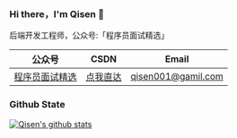 ### Hi there，I'm Qisen 👋

后端开发工程师，公众号:「程序员面试精选」


|  公众号 |CSDN | Email |
|  ----| --- | --- |
| [程序员面试精选](https://imgconvert.csdnimg.cn/aHR0cHM6Ly9tbWJpei5xcGljLmNuL21tYml6X3BuZy9KYmlhZUtucEd1NmlheEFNcGJoZUJvOElBeDBxV2FObEVpY0VvRkRlQkpwdWNIWVZhczFqT09xUDlXQndKaWJlMWNrTVdlNmRhdlZxTU9pYjVhbmlhWmlhN1hwOHcvNjQw?x-oss-process=image/format,png) | [点我直达](https://blog.csdn.net/dianxin113) | qisen001@gamil.com


### Github State

[![Qisen's github stats](https://github-readme-stats.vercel.app/api?username=jishi92&show_icons=true&title_color=fff&icon_color=79ff97&text_color=9f9f9f&bg_color=151515)](https://github.com/anuraghazra/github-readme-stats)
